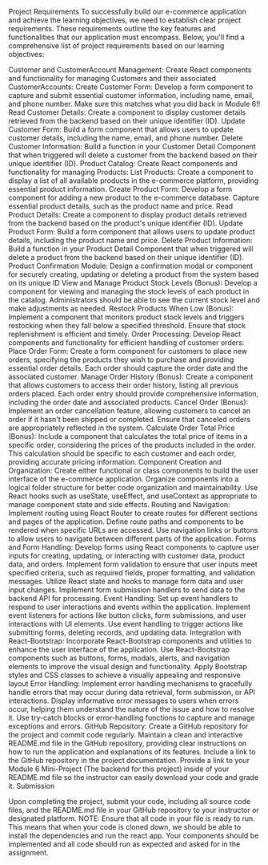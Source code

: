 Project Requirements
To successfully build our e-commerce application and achieve the learning objectives, we need to establish clear project requirements. These requirements outline the key features and functionalities that our application must encompass. Below, you'll find a comprehensive list of project requirements based on our learning objectives:

Customer and CustomerAccount Management: Create React components and functionality for managing Customers and their associated CustomerAccounts:
Create Customer Form: Develop a form component to capture and submit essential customer information, including name, email, and phone number. Make sure this matches what you did back in Module 6!!
Read Customer Details: Create a component to display customer details retrieved from the backend based on their unique identifier (ID).
Update Customer Form: Build a form component that allows users to update customer details, including the name, email, and phone number.
Delete Customer Information: Build a function in your Customer Detail Component that when triggered will delete a customer from the backend based on their unique identifier (ID).
Product Catalog: Create React components and functionality for managing Products:
List Products: Create a component to display a list of all available products in the e-commerce platform, providing essential product information.
Create Product Form: Develop a form component for adding a new product to the e-commerce database. Capture essential product details, such as the product name and price.
Read Product Details: Create a component to display product details retrieved from the backend based on the product's unique identifier (ID).
Update Product Form: Build a form component that allows users to update product details, including the product name and price.
Delete Product Information: Build a function in your Product Detail Component that when triggered will delete a product from the backend based on their unique identifier (ID).
Product Confirmation Module: Design a confirmation modal or component for securely creating, updating or deleting a product from the system based on its unique ID
View and Manage Product Stock Levels (Bonus): Develop a component for viewing and managing the stock levels of each product in the catalog. Administrators should be able to see the current stock level and make adjustments as needed.
Restock Products When Low (Bonus): Implement a component that monitors product stock levels and triggers restocking when they fall below a specified threshold. Ensure that stock replenishment is efficient and timely.
Order Processing: Develop React components and functionality for efficient handling of customer orders:
Place Order Form: Create a form component for customers to place new orders, specifying the products they wish to purchase and providing essential order details. Each order should capture the order date and the associated customer.
Manage Order History (Bonus): Create a component that allows customers to access their order history, listing all previous orders placed. Each order entry should provide comprehensive information, including the order date and associated products.
Cancel Order (Bonus): Implement an order cancellation feature, allowing customers to cancel an order if it hasn't been shipped or completed. Ensure that canceled orders are appropriately reflected in the system.
Calculate Order Total Price (Bonus): Include a component that calculates the total price of items in a specific order, considering the prices of the products included in the order. This calculation should be specific to each customer and each order, providing accurate pricing information.
Component Creation and Organization:
Create either functional or class components to build the user interface of the e-commerce application.
Organize components into a logical folder structure for better code organization and maintainability.
Use React hooks such as useState, useEffect, and useContext as appropriate to manage component state and side effects.
Routing and Navigation:
Implement routing using React Router to create routes for different sections and pages of the application.
Define route paths and components to be rendered when specific URLs are accessed.
Use navigation links or buttons to allow users to navigate between different parts of the application.
Forms and Form Handling:
Develop forms using React components to capture user inputs for creating, updating, or interacting with customer data, product data, and orders.
Implement form validation to ensure that user inputs meet specified criteria, such as required fields, proper formatting, and validation messages.
Utilize React state and hooks to manage form data and user input changes.
Implement form submission handlers to send data to the backend API for processing.
Event Handling:
Set up event handlers to respond to user interactions and events within the application.
Implement event listeners for actions like button clicks, form submissions, and user interactions with UI elements.
Use event handling to trigger actions like submitting forms, deleting records, and updating data.
Integration with React-Bootstrap:
Incorporate React-Bootstrap components and utilities to enhance the user interface of the application.
Use React-Bootstrap components such as buttons, forms, modals, alerts, and navigation elements to improve the visual design and functionality.
Apply Bootstrap styles and CSS classes to achieve a visually appealing and responsive layout
Error Handling:
Implement error handling mechanisms to gracefully handle errors that may occur during data retrieval, form submission, or API interactions.
Display informative error messages to users when errors occur, helping them understand the nature of the issue and how to resolve it.
Use try-catch blocks or error-handling functions to capture and manage exceptions and errors.
GitHub Repository:
Create a GitHub repository for the project and commit code regularly.
Maintain a clean and interactive README.md file in the GitHub repository, providing clear instructions on how to run the application and explanations of its features.
Include a link to the GitHub repository in the project documentation.
Provide a link to your Module 6 Mini-Project (The backend for this project) inside of your README.md file so the instructor can easily download your code and grade it.
Submission

Upon completing the project, submit your code, including all source code files, and the README.md file in your GitHub repository to your instructor or designated platform.
NOTE: Ensure that all code in your file is ready to run. This means that when your code is cloned down, we should be able to install the dependencies and run the react app. Your components should be implemented and all code should run as expected and asked for in the assignment.